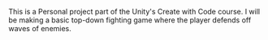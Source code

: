This is a Personal project part of the Unity's Create with Code course. I will be making a basic top-down fighting game where the player defends off waves of enemies.
